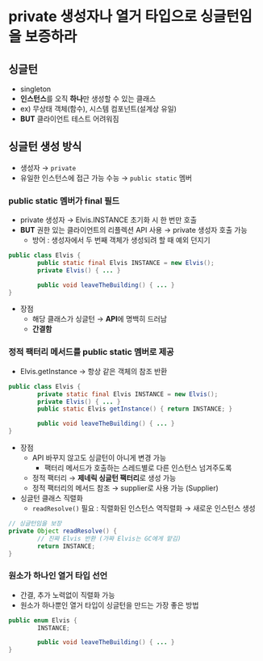 # private 생성자나 열거 타입으로 싱글턴임을 보증하라

## 싱글턴

- singleton
- **인스턴스**를 오직 **하나**만 생성할 수 있는 클래스
- ex) 무상태 객체(함수), 시스템 컴포넌트(설계상 유일)
- **BUT** 클라이언트 테스트 어려워짐

## 싱글턴 생성 방식

- 생성자 → `private`
- 유일한 인스턴스에 접근 가능 수능 → `public static` 멤버

### public static 멤버가 final 필드

- private 생성자 → Elvis.INSTANCE 초기화 시 한 번만 호출
- **BUT** 권한 있는 클라이언트의 리플렉션 API 사용 → private 생성자 호출 가능
    - 방어 : 생성자에서 두 번째 객체가 생성되려 할 때 예외 던지기

```java
public class Elvis {
		public static final Elvis INSTANCE = new Elvis();
		private Elvis() { ... }

		public void leaveTheBuilding() { ... }
}
```

- 장점
    - 해당 클래스가 싱글턴 → **API**에 명백히 드러남
    - **간결함**

### 정적 팩터리 메서드를 public static 멤버로 제공

- Elvis.getInstance → 항상 같은 객체의 참조 반환

```java
public class Elvis {
		private static final Elvis INSTANCE = new Elvis();
		private Elvis() { ... }
		public static Elvis getInstance() { return INSTANCE; }

		public void leaveTheBuilding() { ... }
}
```

- 장점
    - API 바꾸지 않고도 싱글턴이 아니게 변경 가능
        - 팩터리 메서드가 호출하는 스레드별로 다른 인스턴스 넘겨주도록
    - 정적 팩터리 → **제네릭 싱글턴 팩터리**로 생성 가능
    - 정적 팩터리의 메서드 참조 → supplier로 사용 가능 (Supplier<Elvis>)
- 싱글턴 클래스 직렬화
    - `readResolve()` 필요 : 직렬화된 인스턴스 역직렬화 → 새로운 인스턴스 생성

```java
// 싱글턴임을 보장
private Object readResolve() {
		// 진짜 Elvis 반환 (가짜 Elvis는 GC에게 맡김)
		return INSTANCE;
}
```

### 원소가 하나인 열거 타입 선언

- 간결, 추가 노력없이 직렬화 가능
- 원소가 하나뿐인 열거 타입이 싱글턴을 만드는 가장 좋은 방법

```java
public enum Elvis {
		INSTANCE;

		public void leaveTheBuilding() { ... }
}
```